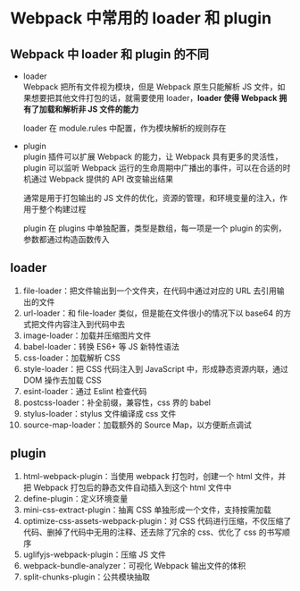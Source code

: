 # Webpack 中常用的 loader 和 plugin  
## Webpack 中 loader 和 plugin 的不同  
- loader  
  Webpack 把所有文件视为模块，但是 Webpack 原生只能解析 JS 文件，如果想要把其他文件打包的话，就需要使用 loader，**loader 使得 Webpack 拥有了加载和解析非 JS 文件的能力**  

  loader 在 module.rules 中配置，作为模块解析的规则存在

- plugin  
  plugin 插件可以扩展 Webpack 的能力，让 Webpack 具有更多的灵活性，plugin 可以监听 Webpack 运行的生命周期中广播出的事件，可以在合适的时机通过 Webpack 提供的 API 改变输出结果  

  通常是用于打包输出的 JS 文件的优化，资源的管理，和环境变量的注入，作用于整个构建过程  

  plugin 在 plugins 中单独配置，类型是数组，每一项是一个 plugin 的实例，参数都通过构造函数传入  

## loader  
1. file-loader：把文件输出到一个文件夹，在代码中通过对应的 URL 去引用输出的文件  
2. url-loader：和 file-loader 类似，但是能在文件很小的情况下以 base64 的方式把文件内容注入到代码中去  
3. image-loader：加载并压缩图片文件  
4. babel-loader：转换 ES6+ 等 JS 新特性语法  
5. css-loader：加载解析 CSS  
6. style-loader：把 CSS 代码注入到 JavaScript 中，形成静态资源内联，通过 DOM 操作去加载 CSS  
7. esint-loader：通过 Eslint 检查代码  
8. postcss-loader：补全前缀，兼容性，css 界的 babel  
9. stylus-loader：stylus 文件编译成 css 文件  
10. source-map-loader：加载额外的 Source Map，以方便断点调试  

## plugin  
1. html-webpack-plugin：当使用 webpack 打包时，创建一个 html 文件，并把 Webpack 打包后的静态文件自动插入到这个 html 文件中  
2. define-plugin：定义环境变量  
3. mini-css-extract-plugin：抽离 CSS 单独形成一个文件，支持按需加载  
4. optimize-css-assets-webpack-plugin：对 CSS 代码进行压缩，不仅压缩了代码、删掉了代码中无用的注释、还去除了冗余的 css、优化了 css 的书写顺序  
5. uglifyjs-webpack-plugin：压缩 JS 文件  
6. webpack-bundle-analyzer：可视化 Webpack 输出文件的体积  
7. split-chunks-plugin：公共模块抽取  
